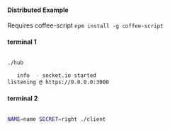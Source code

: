 #### Distributed Example

Requires coffee-script `npm install -g coffee-script`

#### terminal 1

```bash

./hub

   info  - socket.io started
listening @ https://0.0.0.0:3000


```

#### terminal 2

```bash

NAME=name SECRET=right ./client

```
